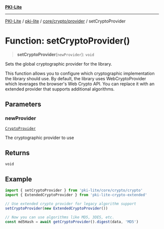 [**PKI-Lite**](../../../../../README.md)

---

[PKI-Lite](../../../../../README.md) / [pki-lite](../../../../README.md) / [core/crypto/provider](../README.md) / setCryptoProvider

# Function: setCryptoProvider()

> **setCryptoProvider**(`newProvider`): `void`

Sets the global cryptographic provider for the library.

This function allows you to configure which cryptographic implementation
the library should use. By default, the library uses WebCryptoProvider
which leverages the browser's Web Crypto API. You can replace it with
an extended provider that supports additional algorithms.

## Parameters

### newProvider

[`CryptoProvider`](../../types/interfaces/CryptoProvider.md)

The cryptographic provider to use

## Returns

`void`

## Example

```typescript
import { setCryptoProvider } from 'pki-lite/core/crypto/crypto'
import { ExtendedCryptoProvider } from 'pki-lite-crypto-extended'

// Use extended crypto provider for legacy algorithm support
setCryptoProvider(new ExtendedCryptoProvider())

// Now you can use algorithms like MD5, 3DES, etc.
const md5Hash = await getCryptoProvider().digest(data, 'MD5')
```
